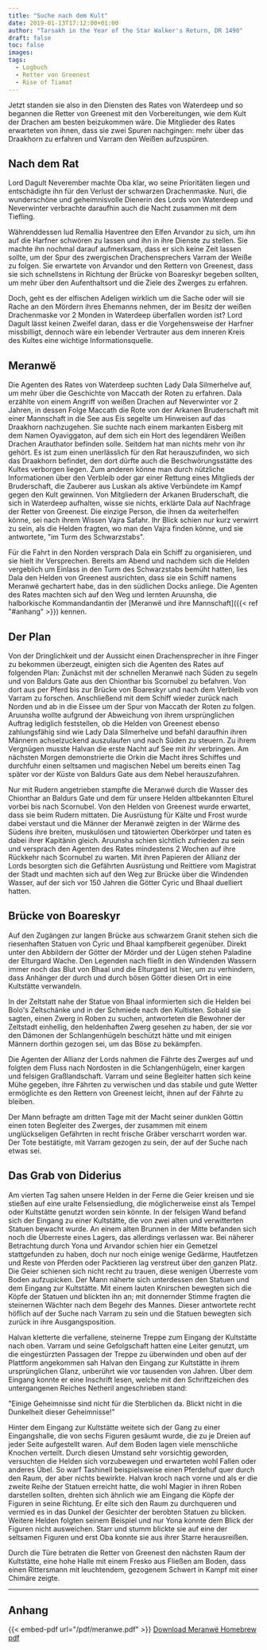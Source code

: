 ```yaml
---
title: "Suche nach dem Kult"
date: 2019-01-13T17:12:00+01:00
author: "Tarsakh in the Year of the Star Walker's Return, DR 1490"
draft: false
toc: false
images:
tags: 
  - Logbuch
  - Retter von Greenest
  - Rise of Tiamat
---
```


Jetzt standen sie also in den Diensten des Rates von Waterdeep und so begannen die Retter von Greenest mit den Vorbereitungen, wie dem Kult der Drachen am besten beizukommen wäre. Die Mitglieder des Rates erwarteten von ihnen, dass sie zwei Spuren nachgingen: mehr über das Draakhorn zu erfahren und Varram den Weißen aufzuspüren.

## Nach dem Rat

Lord Dagult Neverember machte Oba klar, wo seine Prioritäten liegen und entschädigte ihn für den Verlust der schwarzen Drachenmaske. Nuri, die wunderschöne und geheimnisvolle Dienerin des Lords von Waterdeep und Neverwinter verbrachte daraufhin auch die Nacht zusammen mit dem Tiefling.

Währenddessen lud Remallia Haventree den Elfen Arvandor zu sich, um ihn auf die Harfner schwören zu lassen und ihn in ihre Dienste zu stellen. Sie machte ihn nochmal darauf aufmerksam, dass er sich keine Zeit lassen sollte, um der Spur des zwergischen Drachensprechers Varram der Weiße zu folgen. Sie erwartete von Arvandor und den Rettern von Greenest, dass sie sich schnellstens in Richtung der Brücke von Boareskyr begeben sollten, um mehr über den Aufenthaltsort und die Ziele des Zwerges zu erfahren.

Doch, geht es der elfischen Adeligen wirklich um die Sache oder will sie Rache an den Mördern ihres Ehemanns nehmen, der im Besitz der weißen Drachenmaske vor 2 Monden in Waterdeep überfallen worden ist? Lord Dagult lässt keinen Zweifel daran, dass er die Vorgehensweise der Harfner missbilligt, dennoch wäre ein lebender Vertrauter aus dem inneren Kreis des Kultes eine wichtige Informationsquelle.

## Meranwë

Die Agenten des Rates von Waterdeep suchten Lady Dala Silmerhelve auf, um mehr über die Geschichte von Maccath der Roten zu erfahren. Dala erzählte von einem Angriff von weißen Drachen auf Neverwinter vor 2 Jahren, in dessen Folge Maccath die Rote von der Arkanen Bruderschaft mit einer Mannschaft in die See aus Eis segelte um Hinweisen auf das Draakhorn nachzugehen. Sie suchte nach einem markanten Eisberg mit dem Namen Oyaviggaton, auf dem sich ein Hort des legendären Weißen Drachen Arauthator befinden solle. Seitdem hat man nichts mehr von ihr gehört. Es ist zum einen unerlässlich für den Rat herauszufinden, wo sich das Draakhorn befindet, den dort dürfte auch die Beschwörungsstätte des Kultes verborgen liegen. Zum anderen könne man durch nützliche Informationen über den Verbleib oder gar einer Rettung eines Mitglieds der Bruderschaft, die Zauberer aus Luskan als aktive Verbündete im Kampf gegen den Kult gewinnen. Von Mitgliedern der Arkanen Bruderschaft, die sich in Waterdeep aufhalten, wisse sie nichts, erklärte Dala auf Nachfrage der Retter von Greenest. Die einzige Person, die ihnen da weiterhelfen könne, sei nach ihrem Wissen Vajra Safahr. Ihr Blick schien nur kurz verwirrt zu sein, als die Helden fragten, wo man den Vajra finden könne, und sie antwortete, "im Turm des Schwarzstabs".

Für die Fahrt in den Norden versprach Dala ein Schiff zu organisieren, und sie hielt ihr Versprechen. Bereits am Abend und nachdem sich die Helden vergeblich um Einlass in den Turm des Schwarzstabs bemüht hatten, lies Dala den Helden von Greenest ausrichten, dass sie ein Schiff namens Meranwë gechartert habe, das in den südlichen Docks anliege. Die Agenten des Rates machten sich auf den Weg und lernten Aruunsha, die halborkische Kommandandantin der [Meranwë und ihre Mannschaft]({{< ref "#anhang" >}}) kennen.

## Der Plan

Von der Dringlichkeit und der Aussicht einen Drachensprecher in ihre Finger zu bekommen überzeugt, einigten sich die Agenten des Rates auf folgenden Plan: Zunächst mit der schnellen Meranwë nach Süden zu segeln und von Baldurs Gate aus den Chionthar bis Scornubel zu befahren. Von dort aus per Pferd bis zur Brücke von Boareskyr und nach dem Verbleib von Varram zu forschen. Anschließend mit dem Schiff wieder zurück nach Norden und ab in die Eissee um der Spur von Maccath der Roten zu folgen. Aruunsha wollte aufgrund der Abweichung von ihrem ursprünglichen Auftrag lediglich feststellen, ob die Helden von Greenest ebenso zahlungsfähig sind wie Lady Dala Silmerhelve und befahl daraufhin ihren Männern achselzuckend auszulaufen und nach Süden zu steuern. Zu ihrem Vergnügen musste Halvan die erste Nacht auf See mit ihr verbringen. Am nächsten Morgen demonstrierte die Orkin die Macht ihres Schiffes und durchfuhr einen seltsamen und magischen Nebel um bereits einen Tag später vor der Küste von Baldurs Gate aus dem Nebel herauszufahren.

Nur mit Rudern angetrieben stampfte die Meranwë durch die Wasser des Chionthar an Baldurs Gate und dem für unsere Helden altbekannten Elturel vorbei bis nach Scornubel. Von den Helden von Greenest wurde erwartet, dass sie beim Rudern mittaten. Die Ausrüstung für Kälte und Frost wurde dabei verstaut und die Männer der Meranwë zeigten in der Wärme des Südens ihre breiten, muskulösen und tätowierten Oberkörper und taten es dabei ihrer Kapitänin gleich. Aruunsha schien sichtlich zufrieden zu sein und versprach den Agenten des Rates mindestens 2 Wochen auf ihre Rückkehr nach Scornubel zu warten. Mit ihren Papieren der Allianz der Lords besorgten sich die Gefährten Ausrüstung und Reittiere vom Magistrat der Stadt und machten sich auf den Weg zur Brücke über die Windenden Wasser, auf der sich vor 150 Jahren die Götter Cyric und Bhaal duelliert hatten.

## Brücke von Boareskyr

Auf den Zugängen zur langen Brücke aus schwarzem Granit stehen sich die riesenhaften Statuen von Cyric und Bhaal kampfbereit gegenüber. Direkt unter den Abbildern der Götter der Mörder und der Lügen stehen Paladine der Elturgard Wache. Den Legenden nach fließt in den Windenden Wassern immer noch das Blut von Bhaal und die Elturgard ist hier, um zu verhindern, dass Anhänger der durch und durch bösen Götter diesen Ort in eine Kultstätte verwandeln.

In der Zeltstatt nahe der Statue von Bhaal informierten sich die Helden bei Bolo's Zeltschänke und in der Schmiede nach den Kultisten. Sobald sie sagten, einen Zwerg in Roben zu suchen, antworteten die Bewohner der Zeltstadt einhellig, den heldenhaften Zwerg gesehen zu haben, der sie vor den Dämonen der Schlangenhügeln beschützt hätte und mit einigen Männern dorthin gezogen sei, um das Böse zu bekämpfen.

Die Agenten der Allianz der Lords nahmen die Fährte des Zwerges auf und folgten dem Fluss nach Nordosten in die Schlangenhügeln, einer kargen und felsigen Graßlandschaft. Varram und seine Begleiter hatten sich keine Mühe gegeben, ihre Fährten zu verwischen und das stabile und gute Wetter ermöglichte es den Rettern von Greenest leicht, ihnen auf der Fährte zu bleiben. 

Der Mann befragte am dritten Tage mit der Macht seiner dunklen Göttin einen toten Begleiter des Zwerges, der zusammen mit einem unglückseligen Gefährten in recht frische Gräber verscharrt worden war. Der Tote bestätigte, mit Varram gezogen zu sein, der auf der Suche nach etwas sei. 

## Das Grab von Diderius

Am vierten Tag sahen unsere Helden in der Ferne die Geier kreisen und sie stießen auf eine uralte Felsensiedlung, die möglicherweise einst als Tempel oder Kultstätte genutzt worden sein könnte. In der felsigen Wand befand sich der Eingang zu einer Kultstätte, die von zwei alten und verwitterten Statuen bewacht wurde. An einem alten Brunnen in der Mitte befanden sich noch die Überreste eines Lagers, das allerdings verlassen war. Bei näherer Betrachtung durch Yona und Arvandor schien hier ein Gemetzel stattgefunden zu haben, doch nur noch einige wenige Gedärme, Hautfetzen und Reste von Pferden oder Packtieren lag verstreut über den ganzen Platz. Die Geier schienen sich nicht recht zu trauen, diese wenigen Überreste vom Boden aufzupicken. Der Mann näherte sich unterdessen den Statuen und dem Eingang zur Kultstätte. Mit einem lauten Knirschen bewegten sich die Köpfe der Statuen und blickten ihn an; mit donnernder Stimme fragten die steinernen Wächter nach dem Begehr des Mannes. Dieser antwortete recht höflich auf der Suche nach Varram zu sein und die Statuen bewegten sich zurück in ihre Ausgangsposition.

Halvan kletterte die verfallene, steinerne Treppe zum Eingang der Kultstätte nach oben. Varram und seine Gefolgschaft hatten eine Leiter genutzt, um die eingestürzten Passagen der Treppe zu überwinden und oben auf der Plattform angekommen sah Halvan den Eingang zur Kultstätte in ihrem ursprünglichen Glanz, unberührt wie vor tausenden von Jahren. Über dem Eingang konnte er eine Inschrift lesen, welche mit den Schriftzeichen des untergangenen Reiches Netheril angeschrieben stand:

"Einige Geheimnisse sind nicht für die Sterblichen da. Blickt nicht in die Dunkelheit dieser Geheimnisse!"

Hinter dem Eingang zur Kultstätte weitete sich der Gang zu einer Eingangshalle, die von sechs Figuren gesäumt wurde, die zu je Dreien auf jeder Seite aufgestellt waren. Auf dem Boden lagen viele menschliche Knochen verteilt. Durch diesen Umstand sehr vorsichtig geworden, versuchten die Helden sich vorzubewegen und erwarteten wohl Fallen oder anderes Übel. So warf Tashinell beispielsweise einen Pferdehuf quer durch den Raum, der aber nichts bewirkte. Halvan kroch nach vorne und als er die zweite Reihe der Statuen erreicht hatte, die wohl Magier in ihren Roben darstellen sollten, drehten sich ähnlich wie am Eingang die Köpfe der Figuren in seine Richtung. Er eilte sich den Raum zu durchqueren und vermied es in das Dunkel der Gesichter der berobten Statuen zu blicken. Weitere Helden folgten seinem Beispiel und nur Yona konnte dem Blick der Figuren nicht ausweichen. Starr und stumm blickte sie auf eine der seltsamen Figuren und erst Oba konnte sie aus ihrer Starre herausreißen.

Durch die Türe betraten die Retter von Greenest den nächsten Raum der Kultstätte, eine hohe Halle mit einem Fresko aus Fließen am Boden, dass einen Rittersmann mit leuchtendem, gezogenem Schwert in Kampf mit einer Chimäre zeigte.
___
## Anhang

{{< embed-pdf url="/pdf/meranwe.pdf" >}}
[Download Meranwë Homebrew pdf](/pdf/meranwe.pdf.pdf)
